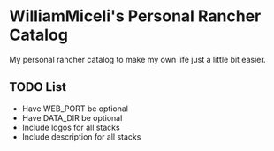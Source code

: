# WilliamMiceli's Personal Rancher Catalog

My personal rancher catalog to make my own life just a little bit easier.

## TODO List

* Have WEB_PORT be optional
* Have DATA_DIR be optional
* Include logos for all stacks
* Include description for all stacks
